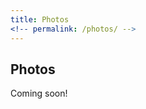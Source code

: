 ```yaml
---
title: Photos
<!-- permalink: /photos/ -->
---
```


## Photos

<!-- One balmy winter's afternoon in Michigan, we ventured out with the talented [Doug Coombe]() to ham it up by / on the Huron River. None of the following should surprise anyone. -->

Coming soon!